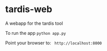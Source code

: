 # tardis-web
A webapp for the tardis tool

To run the app
<code>python app.py</code>

Point your browser to:
<code> http://localhost:8000 </code>